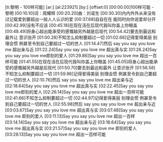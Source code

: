 [ti:黎明 - 100样可能]
[ar:]
[al:223921]
[by:]
[offset:0]
[00:00.00]100样可能 - 黎明
[00:10.10]词：周耀辉
[00:20.20]曲：刘诺生
[00:30.30]内内外外从来没有过记载爱到要超出一般人人认识的爱
[00:37.68]自自在在 能同时向你说爱却分开
[00:42.99]没有不应该
[00:45.18]在现在活在后现代我叫你盖上你眼盖
[00:48.49]将身心超出能承受的感慨越另外越是后现代
[00:54.42]要去到最远和最外让 意识张开
[01:00.28]不知怎么抑制要超过一切
[01:02.66]记得爱得美丽 别理会惯 例甚至令到自己要超过一切的世人
[01:14.47]然后 say you say you love me 超出亲与近
[01:22.24]Say you say you love me 超出真与实
[01:26.24]Say you say you love me即刻的爱人
[01:29.86]Say you say you love me 超出一百样可能
[01:41.55]在现在活在后现代我叫你盖上你眼盖
[01:45.05]将身心超出能承受的感慨越另外越是后现代
[01:50.70]要去到最远和最外 让意识张开
[01:56.58]不知怎么抑制要超过一切
[01:59.96]记得爱得美丽 别理会惯 例甚至令到自己要超过一切的世人
[02:10.76]然后 say you say you love me 超出亲与近
[02:18.64]Say you say you love me 超出真与实
[02:22.45]Say you say you love me即刻的爱人
[02:26.14]Say you say you love me 超出一百样可能
[02:41.66]不知怎么抑制要超过一切
[02:44.97]记得爱得美丽 别理会惯 例甚至令到自己要超过一切的世人
[02:55.98]然后 say you say you love me 超出亲与近
[03:03.67]Say you say you love me 超出真与实
[03:07.48]Say you say you love me 即刻的爱人
[03:11.13]Say you say you love me 超出一百样
[03:14.14]Say you say you love me 超出亲与近
[03:18.64]Say you say you love me 超出真与实
[03:21.57]Say you say you love me 即刻的爱人
[03:26.13]Say you say you love me 超出一百样可能
